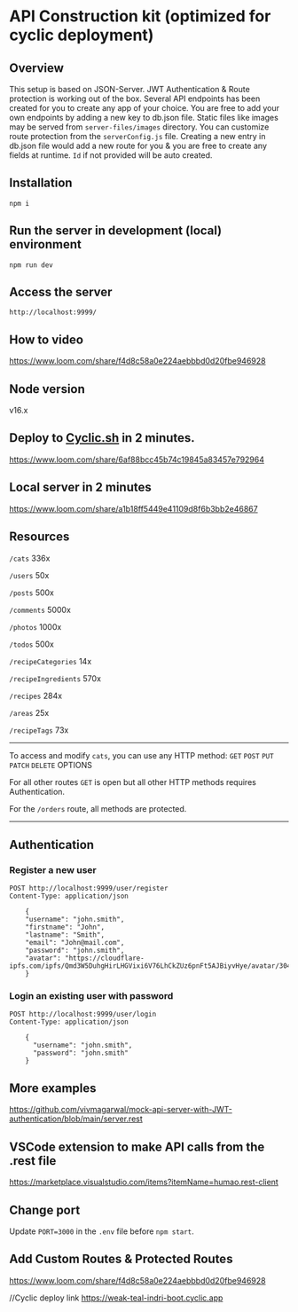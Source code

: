 # API Construction kit (optimized for cyclic deployment)

## Overview
This setup is based on JSON-Server. JWT Authentication & Route protection is working out of the box. Several API endpoints has been created for you to create any app of your choice. You are free to add your own endpoints by adding a new key to db.json file. Static files like images may be served from `server-files/images` directory. You can customize route protection from the `serverConfig.js` file. Creating a new entry in db.json file would add a new route for you & you are free to create any fields at runtime. `Id` if not provided will be auto created.

## Installation
```
npm i
```

## Run the server in development (local) environment
```
npm run dev
```

## Access the server
```
http://localhost:9999/
```

## How to video
https://www.loom.com/share/f4d8c58a0e224aebbbd0d20fbe946928

## Node version
v16.x

## Deploy to [Cyclic.sh](https://app.cyclic.sh/#/join/vivmagarwal) in 2 minutes.
https://www.loom.com/share/6af88bcc45b74c19845a83457e792964

## Local server in 2 minutes
https://www.loom.com/share/a1b18ff5449e41109d8f6b3bb2e46867

## Resources
`/cats` 336x

`/users` 50x

`/posts` 500x

`/comments` 5000x

`/photos` 1000x

`/todos` 500x

`/recipeCategories` 14x

`/recipeIngredients` 570x

`/recipes` 284x

`/areas` 25x

`/recipeTags` 73x

<hr>

To access and modify `cats`, you can use any HTTP method:
`GET` `POST` `PUT` `PATCH` `DELETE` OPTIONS

For all other routes `GET` is open but all other HTTP methods requires Authentication.

For the `/orders` route, all methods are protected.

<hr>

## Authentication
### Register a new user 
```
POST http://localhost:9999/user/register
Content-Type: application/json

    {
    "username": "john.smith",
    "firstname": "John",
    "lastname": "Smith",
    "email": "John@mail.com",
    "password": "john.smith",
    "avatar": "https://cloudflare-ipfs.com/ipfs/Qmd3W5DuhgHirLHGVixi6V76LhCkZUz6pnFt5AJBiyvHye/avatar/304.jpg"
    }
```    

### Login an existing user with password
```
POST http://localhost:9999/user/login
Content-Type: application/json

    {
      "username": "john.smith",
      "password": "john.smith"
    }
```

###

## More examples
https://github.com/vivmagarwal/mock-api-server-with-JWT-authentication/blob/main/server.rest

## VSCode extension to make API calls from the .rest file
https://marketplace.visualstudio.com/items?itemName=humao.rest-client 

## Change port
Update `PORT=3000` in the `.env` file before `npm start`.

## Add Custom Routes & Protected Routes
https://www.loom.com/share/f4d8c58a0e224aebbbd0d20fbe946928

//Cyclic deploy link
https://weak-teal-indri-boot.cyclic.app